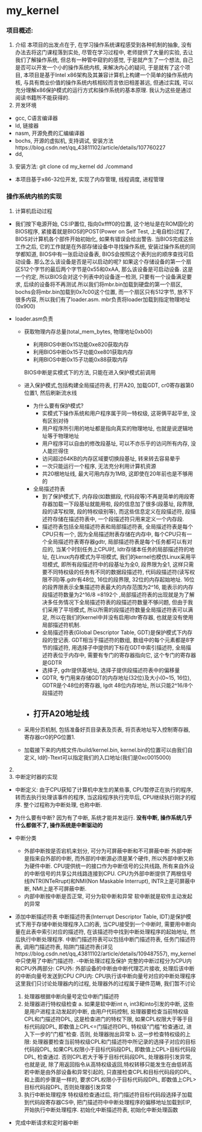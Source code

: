# my_kernel

### 项目概述:
1. 介绍
本项目的出发点在于, 在学习操作系统课程感受到各种机制的抽象, 没有办法去将这门课程落到实处, 尽管在学习过程中, 老师提供了大量的实验, 去让我们了解操作系统, 但总有一种管中窥豹的感觉, 于是就产生了一个想法, 自己是否可以开发一个小的操作系统内核, 来解决内心的疑问, 于是就有了这个项目, 本项目是基于Intel x86架构及其兼容计算机上构建一个简单的操作系统内核, 与具有商业价值的操作系统内核相较而言依旧相差甚远, 但通过实践, 可以充分理解x86保护模式的运行方式和操作系统的基本原理. 我认为这些是通过阅读书籍所不能获得的.
2. 开发环境
  - gcc, C语言编译器
  - ld, 链接器
  - nasm, 开源免费的汇编编译器
  - bochs, 开源的虚拟机, 支持调试, 安装方法https://blog.csdn.net/qq_43811102/article/details/107760227
  - dd, 
3. 安装方法:
    git clone
    cd my_kernel
    dd 
    ./command

- 本项目基于x86-32位开发, 实现了内存管理, 线程调度, 进程管理

### 操作系统内核的实现
1. 计算机启动过程
- 我们按下电源开始, CS:IP置位, 指向0xffff0的位置, 这个地址是在ROM固化的BIOS程序, 紧接着就是BIOS的POST(Power on Self Test, 上电自检)过程了, BIOS对计算机各个部件开始初始化, 如果有错误会给出警告. 当BIOS完成这些工作之后, 它的工作就是在外部存储设备中寻找操作系统, 安装过操作系统的同学都知道, BIOS中有一张启动设备表, BIOS会按照这个表列出的顺序查找可启动设备. 那么怎么该设备是否是可以启动的呢? 如果这个存储设备的第一个扇区512个字节的最后两个字节是0x55和0xAA, 那么该设备是可启动设备. 这是一个约定, 所以BIOS会对这个列表中的设备逐一检测, 只要有一个设备满足要求, 后续的设备将不再测试.所以我们将mbr.bin加载到硬盘的第一个扇区, bochs会将mbr.bin加载到0x7c00这个位置, 而一个扇区只有512字节, 放不下很多内容, 所以我们有了loader.asm. mbr负责将loader加载到指定物理地址(0x900)

- loader.asm负责
  - 获取物理内存总量(total_mem_bytes, 物理地址0xb00)

       -  利用BIOS中断0x15功能0xe820获取内存
       -  利用BIOS中断0x15子功能0xe801获取内存
       -  利用BIOS中断0x15子功能0x88获取内存

       BIOS中断是实模式下的方法, 只能在进入保护模式前调用

  - 进入保护模式,包括构建全局描述符表, 打开A20, 加载GDT, cr0寄存器第0位置1, 然后刷新流水线

       -  为什么要有保护模式?
            - 实模式下操作系统和用户程序属于同一特权级, 这哥俩平起平坐, 没有区别对待
            - 用户程序所引用的地址都是指向真实的物理地址, 也就是说逻辑地址等于物理地址
            - 用户程序可以自由的修改段基址, 可以不亦乐乎的访问所有内存, 没人能拦得住
            - 访问超过64KB的内存区域要切换段基址, 转来转去容易晕乎
            - 一次只能运行一个程序, 无法充分利用计算机资源
            - 共20根地址线, 最大可用内存为1MB, 这即使在20年前也是不够用的
       -  全局描述符表
            -  到了保护模式下, 内存段(如数据段, 代码段等)不再是简单的用段寄存器加载一下段基址就能用啦, 段的信息加了很多(段基址, 段界限, 段的读写权限, 段的特权级别等), 而这些信息定义在段描述符, 段描述符存储在描述符表中, 一个段描述符只用来定义一个内存段.
            -  描述符表包括全局描述符表和局部描述符表, 全局描述符表是每个CPU只有一个, 因为全局描述附表存储在内存中, 每个CPU只有一个全局描述符表寄存器gdtr, 局部描述符表是每个任务都可以有对应的, 当某个时刻任务上CPU时, ldtr存储本任务的局部描述符的地址, 在Linux内存模式为平坦模式, 我们的kernel也模仿Linux采用平坦模式, 即所有段描述符中的段基址为全0, 段界限为全1, 这样只需要不同特权级的任务有不同的数据段描述符, 代码段描述符(读写权限不同)等.gdtr有48位, 16位的段界限, 32位的内存起始地址. 16位的段界限表示全集描述符表最大的内存范围为2^16, 能表示的内存段描述符数量为2^16/8 =8192个 ,局部描述符表的出现就是为了解决多任务情况下全局描述符表的段描述符数量不够问题, 但由于我们采用了平坦模式, 所以所需的段描述符数量全局描述符表可以满足, 所以在我们的kernel中并没有启用ldtr寄存器, 也就是没有使用局部描述符机制.
            -  全局描述符表(Global Descriptor Table, GDT)是保护模式下内存段的登记表. GDT相当于描述符的数组, 数组中的每个元素都是8字节的描述符, 用选择子中提供的下标在GDT中索引描述符, 全局描述符表位于内存中, 需要有专门的寄存器指向它, 这个专门的寄存器是GDTR
            -  选择子, gdtr提供基地址, 选择子提供段描述符表中的偏移量
            -  GDTR, 专门用来存储GDT的内存地址(32位)及大小(0~15, 16位), GDTR是个48位的寄存器, lgdt 48位内存地址, 所以只能2^16/8个段描述符
       -  打开A20地址线
            -  

  - 采用分页机制, 包括准备好页目录表及页表, 将页表地址写入控制寄存器, 寄存器cr0的PG位置1.

  - 加载接下来的内核文件/build/kernel.bin, kernel.bin的位置可以由我们自定义, ld的-Ttext可以指定我们的入口地址(我们是0xc0015000)
2. 
2. 中断定时器的实现
- 中断定义: 由于CPU获知了计算机中发生的某些事, CPU暂停正在执行的程序, 转而去执行处理该事件的程序, 当这段程序执行完毕后, CPU继续执行刚才的程序. 整个过程称为中断处理, 也称中断.
- 为什么要有中断? 
  因为有了中断, 系统才能并发运行. **没有中断, 操作系统几乎什么都做不了, 操作系统是中断驱动的**
- 中断分类
  - 外部中断按是否宕机来划分, 可分为可屏蔽中断和不可屏蔽中断
    外部中断是指来自外部的中断, 而外部的中断源必须是某个硬件, 所以外部中断又称为硬件中断. CPU提供统一的接口作为中断信号的公共线路, 所有来自外设的中断信号的共享公共线路连接到CPU. CPU为外部中断提供了两根信号线INTR(INTeRrupt)和NMI(Non Maskable Interrupt), INTR上是可屏蔽中断, NMI上是不可屏蔽中断.
  - 内部中断按中断是否正常, 可分为软中断和异常
  软中断就是软件主动发起的异常
- 添加中断描述符表
  中断描述符表(Interrupt Descriptor Table, IDT)是保护模式下用于存储中断处理程序入口的表, 当CPU接受到一个中断时, 需要用中断向量在此表中索引对应的描述符, 在该描述符中找到中断处理程序的起始地址, 然后执行中断处理程序. 中断门描述符表可以包括中断门描述符表, 任务门描述符表, 调用门描述符表, 陷阱门描述符表(详见https://blog.csdn.net/qq_43811102/article/details/109487557), my_kernel中只使用了中断门描述符.
-中断处理过程及保护
  完整的中断过程分为CPU内和CPU外两部分:
  CPU外: 外部设备的中断由中断代理芯片接收, 处理后该中断的中断向量号发送到CPU
  CPU内: CPU执行该中断向量号对应的中断处理程序
  这里我们只讨论处理器内的过程, 处理器外的过程属于硬件范畴, 我们暂不讨论
  1. 处理器根据中断向量号定位中断门描述符
  2. 处理器进行特权级检查
      a. 如果是软中断int n, int3和into引发的中断, 这些是用户进程主动发起的中断, 由用户代码控制, 处理器要检查当前特权级CPL和门描述符DPL, 这是检查进门的特权下限, 如果CPL权限大于等于目标代码段DPL, 即数值上CPL<=门描述符DPL, 特权级"门槛"检查通过, 进入下一步的"门框"检查. 否则, 处理器抛出异常
      b. 这一步检查特权级的上限: 处理器要检查当前特权级CPL和门描述符中所记录的选择子对应的目标代码段DPL, 如果CPL权限小于目标代码段DPL, 即数值上CPL>目标代码段DPL, 检查通过. 否则CPL若大于等于目标代码段DPL, 处理器将引发异常, 也就是说, 除了用返回指令从高特权级返回,特权转移只能发生在由低转高
      若中断是由外部设备和异常引起的, 只直接检查CPL和目标代码段的DPL, 和上面的步骤是一样的, 要求CPL权限小于目标代码段DPL, 即数值上CPL>目标代码段DPL, 否则处理器引发异常
  3. 执行中断处理程序
  特权级检查通过后, 将门描述符目标代码段选择子加载到代码段寄存器CS中, 把门描述符中中断处理程序的偏移地址加载到EIP, 开始执行中断处理程序.
  初始化中断描述符表, 初始化中断处理函数

- 完成中断请求和定时器中断

  
  
